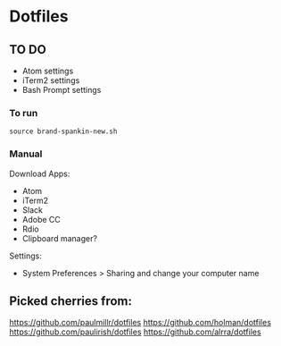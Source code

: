 # Dotfiles

## TO DO
- Atom settings
- iTerm2 settings
- Bash Prompt settings

### To run
`source brand-spankin-new.sh`

### Manual
Download Apps:
- Atom
- iTerm2
- Slack
- Adobe CC
- Rdio
- Clipboard manager?

Settings:
- System Preferences > Sharing and change your computer name

## Picked cherries from:
https://github.com/paulmillr/dotfiles
https://github.com/holman/dotfiles
https://github.com/paulirish/dotfiles
https://github.com/alrra/dotfiles
